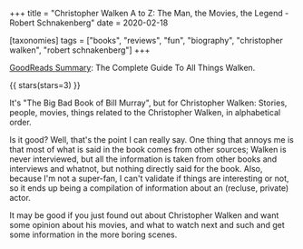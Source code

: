 +++
title = "Christopher Walken A to Z: The Man, the Movies, the Legend - Robert Schnakenberg"
date = 2020-02-18

[taxonomies]
tags = ["books", "reviews", "fun", "biography", "christopher walken", "robert schnakenberg"]
+++

[GoodReads Summary](https://www.goodreads.com/book/show/23838378-christopher-walken-a-to-z):
The Complete Guide To All Things Walken.

<!-- more -->

{{ stars(stars=3) }}

It's "The Big Bad Book of Bill Murray", but for Christopher Walken: Stories,
people, movies, things related to the Christopher Walken, in alphabetical
order.

Is it good? Well, that's the point I can really say. One thing that annoys me
is that most of what is said in the book comes from other sources; Walken is
never interviewed, but all the information is taken from other books and
interviews and whatnot, but nothing directly said for the book. Also, because
I'm not a super-fan, I can't validate if things are interesting or not, so it
ends up being a compilation of information about an (recluse, private) actor.

It may be good if you just found out about Christopher Walken and want some
opinion about his movies, and what to watch next and such and get some
information in the more boring scenes.
